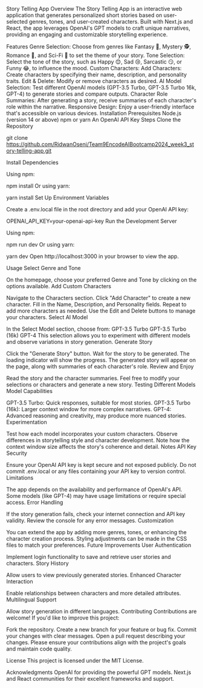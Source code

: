 Story Telling App
Overview
The Story Telling App is an interactive web application that generates personalized short stories based on user-selected genres, tones, and user-created characters. Built with Next.js and React, the app leverages OpenAI's GPT models to craft unique narratives, providing an engaging and customizable storytelling experience.

Features
Genre Selection: Choose from genres like Fantasy 🧙, Mystery 🕵️, Romance 💑, and Sci-Fi 🚀 to set the theme of your story.
Tone Selection: Select the tone of the story, such as Happy 😊, Sad 😢, Sarcastic 😏, or Funny 😂, to influence the mood.
Custom Characters:
Add Characters: Create characters by specifying their name, description, and personality traits.
Edit & Delete: Modify or remove characters as desired.
AI Model Selection: Test different OpenAI models (GPT-3.5 Turbo, GPT-3.5 Turbo 16k, GPT-4) to generate stories and compare outputs.
Character Role Summaries: After generating a story, receive summaries of each character's role within the narrative.
Responsive Design: Enjoy a user-friendly interface that's accessible on various devices.
Installation
Prerequisites
Node.js (version 14 or above)
npm or yarn
An OpenAI API Key
Steps
Clone the Repository

git clone https://github.com/RidwanOseni/Team9EncodeAIBootcamp2024_week3_story-telling-app.git

Install Dependencies

Using npm:

npm install
Or using yarn:

yarn install
Set Up Environment Variables

Create a .env.local file in the root directory and add your OpenAI API key:

OPENAI_API_KEY=your-openai-api-key
Run the Development Server

Using npm:

npm run dev
Or using yarn:

yarn dev
Open http://localhost:3000 in your browser to view the app.

Usage
Select Genre and Tone

On the homepage, choose your preferred Genre and Tone by clicking on the options available.
Add Custom Characters

Navigate to the Characters section.
Click "Add Character" to create a new character.
Fill in the Name, Description, and Personality fields.
Repeat to add more characters as needed.
Use the Edit and Delete buttons to manage your characters.
Select AI Model

In the Select Model section, choose from:
GPT-3.5 Turbo
GPT-3.5 Turbo (16k)
GPT-4
This selection allows you to experiment with different models and observe variations in story generation.
Generate Story

Click the "Generate Story" button.
Wait for the story to be generated. The loading indicator will show the progress.
The generated story will appear on the page, along with summaries of each character's role.
Review and Enjoy

Read the story and the character summaries.
Feel free to modify your selections or characters and generate a new story.
Testing Different Models
Model Capabilities

GPT-3.5 Turbo: Quick responses, suitable for most stories.
GPT-3.5 Turbo (16k): Larger context window for more complex narratives.
GPT-4: Advanced reasoning and creativity, may produce more nuanced stories.
Experimentation

Test how each model incorporates your custom characters.
Observe differences in storytelling style and character development.
Note how the context window size affects the story's coherence and detail.
Notes
API Key Security

Ensure your OpenAI API key is kept secure and not exposed publicly.
Do not commit .env.local or any files containing your API key to version control.
Limitations

The app depends on the availability and performance of OpenAI's API.
Some models (like GPT-4) may have usage limitations or require special access.
Error Handling

If the story generation fails, check your internet connection and API key validity.
Review the console for any error messages.
Customization

You can extend the app by adding more genres, tones, or enhancing the character creation process.
Styling adjustments can be made in the CSS files to match your preferences.
Future Improvements
User Authentication

Implement login functionality to save and retrieve user stories and characters.
Story History

Allow users to view previously generated stories.
Enhanced Character Interaction

Enable relationships between characters and more detailed attributes.
Multilingual Support

Allow story generation in different languages.
Contributing
Contributions are welcome! If you'd like to improve this project:

Fork the repository.
Create a new branch for your feature or bug fix.
Commit your changes with clear messages.
Open a pull request describing your changes.
Please ensure your contributions align with the project's goals and maintain code quality.

License
This project is licensed under the MIT License.

Acknowledgments
OpenAI for providing the powerful GPT models.
Next.js and React communities for their excellent frameworks and support.
